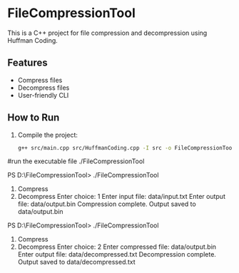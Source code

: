 # FileCompressionTool

This is a C++ project for file compression and decompression using Huffman Coding.

## Features
- Compress files
- Decompress files
- User-friendly CLI

## How to Run
1. Compile the project:
   ```bash
   g++ src/main.cpp src/HuffmanCoding.cpp -I src -o FileCompressionTool
#run the executable file 
./FileCompressionTool

PS D:\FileCompressionTool> ./FileCompressionTool 
1. Compress
2. Decompress
Enter choice: 1
Enter input file: data/input.txt
Enter output file: data/output.bin
Compression complete. Output saved to data/output.bin

PS D:\FileCompressionTool> ./FileCompressionTool
1. Compress
2. Decompress
Enter choice: 2
Enter compressed file: data/output.bin
Enter output file: data/decompressed.txt
Decompression complete. Output saved to data/decompressed.txt
